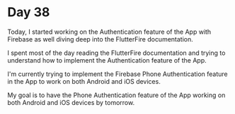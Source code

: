 # Day 38

Today, I started working on the Authentication feature of the App with Firebase as well diving deep into the FlutterFire documentation.

I spent most of the day reading the FlutterFire documentation and trying to understand how to implement the Authentication feature of the App.

I'm currently trying to implement the Firebase Phone Authentication feature in the App to work on both Android and iOS devices.

My goal is to have the Phone Authentication feature of the App working on both Android and iOS devices by tomorrow.
